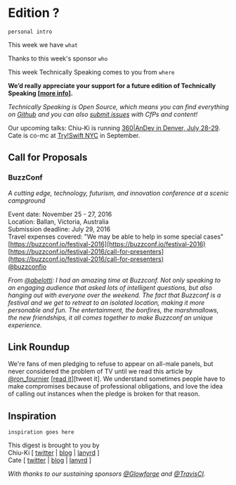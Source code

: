 # Edition ?

`personal intro`

This week we have `what`

Thanks to this week's sponsor `who`

This week Technically Speaking comes to you from `where` 

**We’d really appreciate your support for a future edition of Technically Speaking [[more info](http://www.techspeak.email/sponsorship/)].**  

*Technically Speaking is Open Source, which means you can find everything on [Github](https://github.com/catehstn/technically-speaking/) and you can also [submit issues](https://github.com/catehstn/technically-speaking/issues/new) with CfPs and content!*  

Our upcoming talks: Chiu-Ki is running [360|AnDev in Denver, July 28-29](http://360andev.com/). Cate is co-mc at [Try!Swift NYC](http://www.tryswiftnyc.com/) in September.

## Call for Proposals

### BuzzConf
*A cutting edge, technology, futurism, and innovation conference at a scenic campground* 
 
Event date: November 25 - 27, 2016  
Location: Ballan, Victoria, Australia  
Submission deadline: July 29, 2016  
Travel expenses covered: "We may be able to help in some special cases"  
[https://buzzconf.io/festival-2016](https://buzzconf.io/festival-2016)  
[https://buzzconf.io/festival-2016/call-for-presenters](https://buzzconf.io/festival-2016/call-for-presenters)  
[@buzzconfio](twitter.com/buzzconfio)

*From [@abelotti](https://twitter.com/abelotti): I had an amazing time at Buzzconf. Not only speaking to an engaging audience that asked lots of intelligent questions, but also hanging out with everyone over the weekend. The fact that Buzzconf is a festival and we get to retreat to an isolated location, making it more personable and fun. The entertainment, the bonfires, the marshmallows, the new friendships, it all comes together to make Buzzconf an unique experience.*



## Link Roundup

We're fans of men pledging to refuse to appear on all-male panels, but never considered the problem of TV until we read this article by [@ron_fournier](http://twitter.com/ron_fournier) [[read it](http://www.theatlantic.com/politics/archive/2016/06/a-pledge-i-cant-keep/488627/)][tweet it]. We understand sometimes people have to make compromises because of professional obligations, and love the idea of calling out instances when the pledge is broken for that reason.

## Inspiration

`inspiration goes here`  
  
  
This digest is brought to you by  
Chiu-Ki [ [twitter](https://twitter.com/chiuki) | [blog](http://blog.sqisland.com/) | [lanyrd](http://lanyrd.com/profile/chiuki/) ]  
Cate [ [twitter](https://twitter.com/catehstn) | [blog](http://www.catehuston.com/blog/) | [lanyrd](http://lanyrd.com/profile/catehstn/) ]

*With thanks to our sustaining sponsors [@Glowforge](http://twitter.com/glowforge) and [@TravisCI](http://twitter.com/travisci).*
